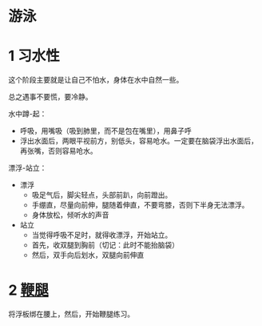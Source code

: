 # 游泳

# 1 习水性

这个阶段主要就是让自己不怕水，身体在水中自然一些。

总之遇事不要慌，要冷静。

水中蹲-起：

- 呼吸，用嘴吸（吸到肺里，而不是包在嘴里），用鼻子呼
- 浮出水面后，两眼平视前方，别低头，容易呛水。一定要在脑袋浮出水面后，再张嘴，否则容易呛水。

漂浮-站立：

- 漂浮
  - 吸足气后，脚尖轻点，头部前趴，向前蹬出。
  - 手绷直，尽量向前伸，腿随着伸直，不要弯膝，否则下半身无法漂浮。
  - 身体放松，倾听水的声音
- 站立
  - 当觉得呼吸不足时，就得收漂浮，开始站立。
  - 首先，收双腿到胸前（切记：此时不能抬脑袋）
  - 然后，双手向后划水，双腿向前伸直

# 2 [鞭腿](https://www.bilibili.com/video/BV1Nf4y1874K?spm_id_from=333.999.header_right.fav_list.click)

将浮板绑在腰上，然后，开始鞭腿练习。

